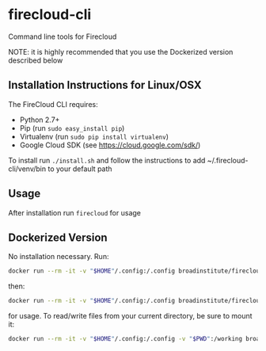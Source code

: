# firecloud-cli
Command line tools for Firecloud

NOTE: it is highly recommended that you use the Dockerized version described below

## Installation Instructions for Linux/OSX
The FireCloud CLI requires:
* Python 2.7+
* Pip (run `sudo easy_install pip`)
* Virtualenv (run `sudo pip install virtualenv`)
* Google Cloud SDK (see https://cloud.google.com/sdk/)

To install run `./install.sh` and follow the instructions to add ~/.firecloud-cli/venv/bin to your default path

## Usage

After installation run `firecloud` for usage

## Dockerized Version

No installation necessary. Run:
```bash
docker run --rm -it -v "$HOME"/.config:/.config broadinstitute/firecloud-cli gcloud auth login
```

then:
```bash
docker run --rm -it -v "$HOME"/.config:/.config broadinstitute/firecloud-cli firecloud --help
```

for usage. To read/write files from your current directory, be sure to mount it:
```bash
docker run --rm -it -v "$HOME"/.config:/.config -v "$PWD":/working broadinstitute/firecloud-cli firecloud -m push my-file.wdl
```
